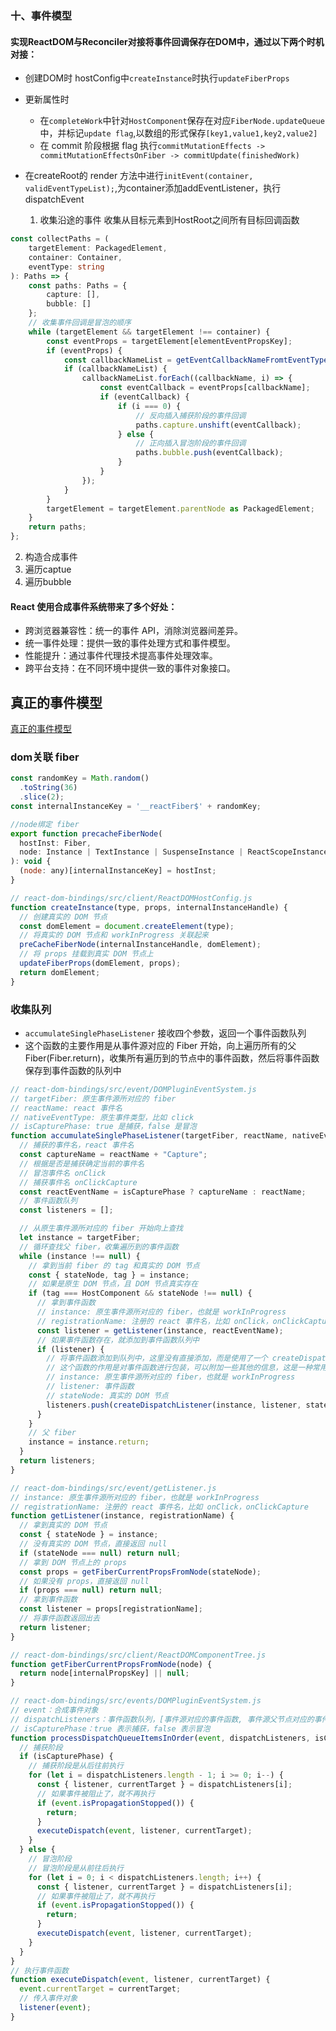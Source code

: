 ### 十、事件模型

#### 实现ReactDOM与Reconciler对接将事件回调保存在DOM中，通过以下两个时机对接：
- 创建DOM时 hostConfig中`createInstance`时执行`updateFiberProps`
- 更新属性时
  - 在`completeWork`中针对`HostComponent`保存在对应`FiberNode.updateQueue`中，并标记`update flag`,以数组的形式保存`[key1,value1,key2,value2]`
  - 在 commit 阶段根据 flag 执行`commitMutationEffects -> commitMutationEffectsOnFiber -> commitUpdate(finishedWork)`

- 在createRoot的 render 方法中进行`initEvent(container, validEventTypeList);`,为container添加addEventListener，执行dispatchEvent
  1. 收集沿途的事件 收集从目标元素到HostRoot之间所有目标回调函数
```ts
const collectPaths = (
	targetElement: PackagedElement,
	container: Container,
	eventType: string
): Paths => {
	const paths: Paths = {
		capture: [],
		bubble: []
	};
	// 收集事件回调是冒泡的顺序
	while (targetElement && targetElement !== container) {
		const eventProps = targetElement[elementEventPropsKey];
		if (eventProps) {
			const callbackNameList = getEventCallbackNameFromtEventType(eventType);
			if (callbackNameList) {
				callbackNameList.forEach((callbackName, i) => {
					const eventCallback = eventProps[callbackName];
					if (eventCallback) {
						if (i === 0) {
							// 反向插入捕获阶段的事件回调
							paths.capture.unshift(eventCallback);
						} else {
							// 正向插入冒泡阶段的事件回调
							paths.bubble.push(eventCallback);
						}
					}
				});
			}
		}
		targetElement = targetElement.parentNode as PackagedElement;
	}
	return paths;
};
```
  2. 构造合成事件
  3. 遍历captue
  4. 遍历bubble

#### React 使用合成事件系统带来了多个好处：

- 跨浏览器兼容性：统一的事件 API，消除浏览器间差异。
- 统一事件处理：提供一致的事件处理方式和事件模型。
- 性能提升：通过事件代理技术提高事件处理效率。
- 跨平台支持：在不同环境中提供一致的事件对象接口。

## 真正的事件模型
[真正的事件模型](https://juejin.cn/post/7313911431073022004)

### dom关联 fiber
```js
const randomKey = Math.random()
  .toString(36)
  .slice(2);
const internalInstanceKey = '__reactFiber$' + randomKey;

//node绑定 fiber
export function precacheFiberNode(
  hostInst: Fiber,
  node: Instance | TextInstance | SuspenseInstance | ReactScopeInstance,
): void {
  (node: any)[internalInstanceKey] = hostInst;
}

// react-dom-bindings/src/client/ReactDOMHostConfig.js
function createInstance(type, props, internalInstanceHandle) {
  // 创建真实的 DOM 节点
  const domElement = document.createElement(type);
  // 将真实的 DOM 节点和 workInProgress 关联起来
  preCacheFiberNode(internalInstanceHandle, domElement);
  // 将 props 挂载到真实 DOM 节点上
  updateFiberProps(domElement, props);
  return domElement;
}

```

### 收集队列
- `accumulateSinglePhaseListener` 接收四个参数，返回一个事件函数队列
- 这个函数的主要作用是从事件源对应的 Fiber 开始，向上遍历所有的父 Fiber(Fiber.return)，收集所有遍历到的节点中的事件函数，然后将事件函数保存到事件函数的队列中
```js
// react-dom-bindings/src/event/DOMPluginEventSystem.js
// targetFiber: 原生事件源所对应的 fiber
// reactName: react 事件名
// nativeEventType: 原生事件类型，比如 click
// isCapturePhase: true 是捕获，false 是冒泡
function accumulateSinglePhaseListener(targetFiber, reactName, nativeEventType, isCapturePhase) {
  // 捕获的事件名，react 事件名
  const captureName = reactName + "Capture";
  // 根据是否是捕获确定当前的事件名
  // 冒泡事件名 onClick
  // 捕获事件名 onClickCapture
  const reactEventName = isCapturePhase ? captureName : reactName;
  // 事件函数队列
  const listeners = [];

  // 从原生事件源所对应的 fiber 开始向上查找
  let instance = targetFiber;
  // 循环查找父 fiber，收集遍历到的事件函数
  while (instance !== null) {
    // 拿到当前 fiber 的 tag 和真实的 DOM 节点
    const { stateNode, tag } = instance;
    // 如果是原生 DOM 节点，且 DOM 节点真实存在
    if (tag === HostComponent && stateNode !== null) {
      // 拿到事件函数
      // instance: 原生事件源所对应的 fiber，也就是 workInProgress
      // registrationName: 注册的 react 事件名，比如 onClick，onClickCapture
      const listener = getListener(instance, reactEventName);
      // 如果事件函数存在，就添加到事件函数队列中
      if (listener) {
        // 将事件函数添加到队列中，这里没有直接添加，而是使用了一个 createDispatchListener 函数
        // 这个函数的作用是对事件函数进行包装，可以附加一些其他的信息，这是一种常用的编程手法
        // instance: 原生事件源所对应的 fiber，也就是 workInProgress
        // listener: 事件函数
        // stateNode: 真实的 DOM 节点
        listeners.push(createDispatchListener(instance, listener, stateNode));
      }
    }
    // 父 fiber
    instance = instance.return;
  }
  return listeners;
}

// react-dom-bindings/src/event/getListener.js
// instance: 原生事件源所对应的 fiber，也就是 workInProgress
// registrationName: 注册的 react 事件名，比如 onClick，onClickCapture
function getListener(instance, registrationName) {
  // 拿到真实的 DOM 节点
  const { stateNode } = instance;
  // 没有真实的 DOM 节点，直接返回 null
  if (stateNode === null) return null;
  // 拿到 DOM 节点上的 props
  const props = getFiberCurrentPropsFromNode(stateNode);
  // 如果没有 props，直接返回 null
  if (props === null) return null;
  // 拿到事件函数
  const listener = props[registrationName];
  // 将事件函数返回出去
  return listener;
}

// react-dom-bindings/src/client/ReactDOMComponentTree.js
function getFiberCurrentPropsFromNode(node) {
  return node[internalPropsKey] || null;
}

// react-dom-bindings/src/events/DOMPluginEventSystem.js
// event：合成事件对象
// dispatchListeners：事件函数队列，[事件源对应的事件函数, 事件源父节点对应的事件函数, ..., div#root 对应的事件函数]
// isCapturePhase：true 表示捕获，false 表示冒泡
function processDispatchQueueItemsInOrder(event, dispatchListeners, isCapturePhase) {
  // 捕获阶段
  if (isCapturePhase) {
    // 捕获阶段是从后往前执行
    for (let i = dispatchListeners.length - 1; i >= 0; i--) {
      const { listener, currentTarget } = dispatchListeners[i];
      // 如果事件被阻止了，就不再执行
      if (event.isPropagationStopped()) {
        return;
      }
      executeDispatch(event, listener, currentTarget);
    }
  } else {
    // 冒泡阶段
    // 冒泡阶段是从前往后执行
    for (let i = 0; i < dispatchListeners.length; i++) {
      const { listener, currentTarget } = dispatchListeners[i];
      // 如果事件被阻止了，就不再执行
      if (event.isPropagationStopped()) {
        return;
      }
      executeDispatch(event, listener, currentTarget);
    }
  }
}
// 执行事件函数
function executeDispatch(event, listener, currentTarget) {
  event.currentTarget = currentTarget;
  // 传入事件对象
  listener(event);
}

```